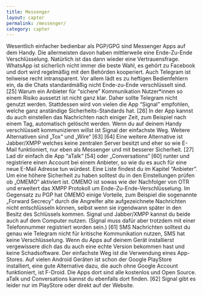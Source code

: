 ```yaml
---
title: Messenger
layout: capter
permalink: /messenger/
category: capter
---
```

Wesentlich einfacher bedienbar als PGP/GPG sind Messenger Apps auf dem Handy. Die allermeisten davon haben mittlerweile eine Ende-Zu-Ende Verschlüsselung.
Natürlich ist das dann wieder eine Vertrauensfrage.
WhatsApp ist sicherlich nicht immer die beste Wahl, es gehört zu Facebook und dort wird regelmäßig mit den Behörden kooperiert. Auch Telegram ist teilweise recht intransparent. Vor allem lädt es zu heftigen Bedienfehlern ein, da die Chats standardmäßig nicht Ende-zu-Ende verschlüsselt sind. [25] Warum ein Anbieter für “sichere” Kommunikation Nutzer*innen so einem Risiko aussetzt ist nicht ganz klar. Daher sollte Telegram nicht genutzt werden. Stattdessen wird von vielen die App “Signal” empfohlen, welche ganz anständige Sicherheits-Standards hat. [26] In der App kannst du auch einstellen das Nachrichten nach einiger Zeit, zum Beispiel nach einem Tag, automatisch gelöscht werden. Wenn du auf deinem Handy verschlüsselt kommunizieren willst ist Signal der einfachste Weg. Weitere Alternativen sind „Tox“ und „Wire“ [63] [64] Eine weitere Alternative ist Jabber/XMPP welches keine zentralen Server besitzt und eher so wie E-Mail funktioniert, nur eben als Messenger und mit besserer Sicherheit. [27] Lad dir einfach die App “aTalk“ [54] oder „Conversations“ [60] runter und registriere einen Account bei einem Anbieter, so wie du es auch für eine neue E-Mail Adresse tun würdest. Eine Liste findest du im Kapitel “Anbieter”. Um eine höhere Sicherheit zu haben solltest du in den Einstellungen prüfen ob „OMEMO“ aktiviert ist. OMEMO ist sowas wie der Nachfolger von OTR und erweitert das XMPP Protokoll um Ende-Zu-Ende-Verschlüsselung. Im Gegensatz zu PGP hat OMEMO einige Vorteile, zum Beispiel die sogenannte „Forward Secrecy“ durch die Angreifer alte aufgezeichnete Nachrichten nicht entschlüsseln können, selbst wenn sie irgendwann später in den Besitz des Schlüssels kommen.
Signal und Jabber/XMPP kannst du beide auch auf dem Computer nutzen. (Signal muss dafür aber trotzdem mit einer Telefonnummer registriert worden sein.) [61] SMS Nachrichten solltest du genau wie Telegram nicht für kritische Kommunikation nutzen, SMS hat keine Verschlüsselung.
Wenn du Apps auf deinem Gerät installierst vergewissere dich das du auch eine echte Version bekommen hast und keine Schadsoftware. Der einfachste Weg ist die Verwendung eines App-Stores. Auf vielen Android Geräten ist schon der Google PlayStore installiert, eine gute Alternative dazu, die auch ohne Google Account funktioniert, ist F-Droid. Die Apps dort sind alle kostenlos und Open Source. aTalk und Conversations kannst du ebenfalls dort finden. [62] Signal gibt es leider nur im PlayStore oder direkt auf der Website.